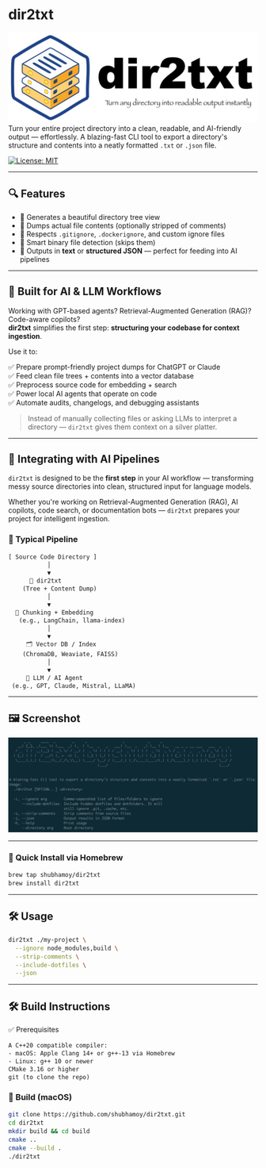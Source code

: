 # dir2txt
![logo](logo.jpg)
Turn your entire project directory into a clean, readable, and AI-friendly output — effortlessly. A blazing-fast CLI tool to export a directory's structure and contents into a neatly formatted `.txt` or `.json` file.

[![License: MIT](https://img.shields.io/badge/license-MIT-blue.svg)](https://opensource.org/licenses/MIT)

---

## 🔍 Features

- 📁 Generates a beautiful directory tree view
- 📄 Dumps actual file contents (optionally stripped of comments)
- 🎯 Respects `.gitignore`, `.dockerignore`, and custom ignore files
- 🧠 Smart binary file detection (skips them)
- 🧠 Outputs in **text** or **structured JSON** — perfect for feeding into AI pipelines

---
## 🤖 Built for AI & LLM Workflows

Working with GPT-based agents? Retrieval-Augmented Generation (RAG)? Code-aware copilots?  
**dir2txt** simplifies the first step: **structuring your codebase for context ingestion**.

Use it to:

✅ Prepare prompt-friendly project dumps for ChatGPT or Claude  
✅ Feed clean file trees + contents into a vector database  
✅ Preprocess source code for embedding + search  
✅ Power local AI agents that operate on code  
✅ Automate audits, changelogs, and debugging assistants

> Instead of manually collecting files or asking LLMs to interpret a directory — `dir2txt` gives them context on a silver platter.

---
## 🧠 Integrating with AI Pipelines

`dir2txt` is designed to be the **first step** in your AI workflow — transforming messy source directories into clean, structured input for language models.

Whether you're working on Retrieval-Augmented Generation (RAG), AI copilots, code search, or documentation bots — `dir2txt` prepares your project for intelligent ingestion.

### 🧩 Typical Pipeline

```text
[ Source Code Directory ]
           │
           ▼
      📂 dir2txt
    (Tree + Content Dump)
           │
           ▼
  🔗 Chunking + Embedding
   (e.g., LangChain, llama-index)
           │
           ▼
     🗂️ Vector DB / Index
    (ChromaDB, Weaviate, FAISS)
           │
           ▼
     🤖 LLM / AI Agent
 (e.g., GPT, Claude, Mistral, LLaMA)
```
 ---

## 🖼️ Screenshot

![screenshot](screenshot_dir2txt.png)

---
### 🧪 Quick Install via Homebrew

```bash
brew tap shubhamoy/dir2txt
brew install dir2txt
```

---

## 🛠️ Usage

```bash
dir2txt ./my-project \
  --ignore node_modules,build \
  --strip-comments \
  --include-dotfiles \
  --json
```
---

## 🛠️ Build Instructions

✅ Prerequisites
```
A C++20 compatible compiler:
- macOS: Apple Clang 14+ or g++-13 via Homebrew
- Linux: g++ 10 or newer
CMake 3.16 or higher
git (to clone the repo)
```
### 🔧 Build (macOS)

```bash
git clone https://github.com/shubhamoy/dir2txt.git
cd dir2txt
mkdir build && cd build
cmake ..
cmake --build .
./dir2txt
```
